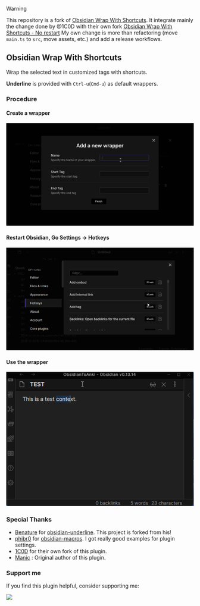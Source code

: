 > [!warning]
> This repository is a fork of [Obsidian Wrap With Shortcuts](https://github.com/manic/obsidian-wrap-with-shortcuts).
> It integrate mainly the change done by @1C0D with their own fork [Obsidian Wrap With Shortcuts - No restart](https://github.com/1C0D/obsidian-wrap-with-shortcuts-no-restart)
> My own change is more than refactoring (move `main.ts` to `src`, move assets, etc.) and add a release workflows.


## Obsidian Wrap With Shortcuts

Wrap the selected text in customized tags with shortcuts.

**Underline** is provided with `Ctrl-u`(`Cmd-u`) as default wrappers.

### Procedure

#### Create a **wrapper**

![Create a wrapper](./assets/WrapWithShortcut-AddWrapper.gif)

#### Restart Obsidian, Go Settings -> Hotkeys

![Remap a shortcut](./assets/WrapWithShortcut-MapHotkeys.gif)

#### Use the **wrapper**

![Use the wrapper](./assets/WrapWithShortcut-UseWrapper.gif)

### Special Thanks

- [Benature](https://github.com/Benature) for [obsidian-underline](https://github.com/Benature/obsidian-underline). This project is forked from his!
- [phibr0](https://github.com/phibr0) for [obsidian-macros](https://github.com/phibr0/obsidian-macros). I got really good examples for plugin settings.
- [1C0D](https://github.com/1C0D/obsidian-wrap-with-shortcuts-no-restart) for their own fork of this plugin.
- [Manic](https://github.com/manic/obsidian-wrap-with-shortcuts) : Original author of this plugin.

### Support me

If you find this plugin helpful, consider supporting me:

<a href="https://www.buymeacoffee.com/manic.chuang"><img src="https://img.buymeacoffee.com/button-api/?text=Buy me a coffee&emoji=&slug=manic.chuang&button_colour=5F7FFF&font_colour=ffffff&font_family=Inter&outline_colour=000000&coffee_colour=FFDD00"></a>
